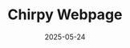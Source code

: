 ---
title: "Chirpy Webpage"
date: "2025-05-24"
category: [Projects]
tag: [web, jekyll]
description: This webpage created using the Chirpy Jekyll template
---